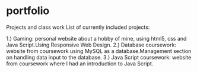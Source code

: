 # portfolio
Projects and class work 
List of currently included projects:

1.) Gaming: personal website about a hobby of mine, using html5, css and Java Script.Using Responsive Web Design.
2.) Database coursework: website from coursework using MySQL as a database.Management section on handling data input to the database.
3.) Java Script coursework: website from coursework where I had an introduction to Java Script.

